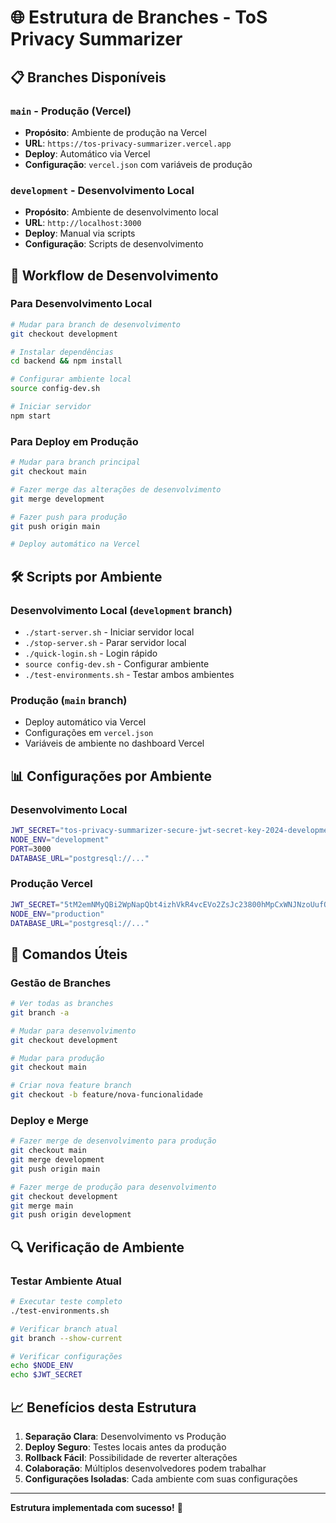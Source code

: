 # 🌐 Estrutura de Branches - ToS Privacy Summarizer

## 📋 Branches Disponíveis

### **`main` - Produção (Vercel)**
- **Propósito**: Ambiente de produção na Vercel
- **URL**: `https://tos-privacy-summarizer.vercel.app`
- **Deploy**: Automático via Vercel
- **Configuração**: `vercel.json` com variáveis de produção

### **`development` - Desenvolvimento Local**
- **Propósito**: Ambiente de desenvolvimento local
- **URL**: `http://localhost:3000`
- **Deploy**: Manual via scripts
- **Configuração**: Scripts de desenvolvimento

## 🔄 Workflow de Desenvolvimento

### **Para Desenvolvimento Local**
```bash
# Mudar para branch de desenvolvimento
git checkout development

# Instalar dependências
cd backend && npm install

# Configurar ambiente local
source config-dev.sh

# Iniciar servidor
npm start
```

### **Para Deploy em Produção**
```bash
# Mudar para branch principal
git checkout main

# Fazer merge das alterações de desenvolvimento
git merge development

# Fazer push para produção
git push origin main

# Deploy automático na Vercel
```

## 🛠️ Scripts por Ambiente

### **Desenvolvimento Local (`development` branch)**
- `./start-server.sh` - Iniciar servidor local
- `./stop-server.sh` - Parar servidor local
- `./quick-login.sh` - Login rápido
- `source config-dev.sh` - Configurar ambiente
- `./test-environments.sh` - Testar ambos ambientes

### **Produção (`main` branch)**
- Deploy automático via Vercel
- Configurações em `vercel.json`
- Variáveis de ambiente no dashboard Vercel

## 📊 Configurações por Ambiente

### **Desenvolvimento Local**
```bash
JWT_SECRET="tos-privacy-summarizer-secure-jwt-secret-key-2024-development"
NODE_ENV="development"
PORT=3000
DATABASE_URL="postgresql://..."
```

### **Produção Vercel**
```bash
JWT_SECRET="5tM2emNMyQBi2WpNapQbt4izhVkR4vcEVo2ZsJc23800hMpCxWNJNzoUufOM2sJlBnTrQzw95ahEBNVkKSgiiIbJSNW1s70PTBa2CCz5QjgI7iQiuVAo90LvOTLIhS2Y34QtQQQ16KcGwSDhCEZJK0DH96uV10Cxxz4y8awK0uUyj97pQ35CyX9GJu9o2XtmXyJI9927InhZ9x1zQntePq6bjqIwYqKZ4QK8gkpi6Mq6eHKvEE1VH7t2acjvfCED"
NODE_ENV="production"
DATABASE_URL="postgresql://..."
```

## 🎯 Comandos Úteis

### **Gestão de Branches**
```bash
# Ver todas as branches
git branch -a

# Mudar para desenvolvimento
git checkout development

# Mudar para produção
git checkout main

# Criar nova feature branch
git checkout -b feature/nova-funcionalidade
```

### **Deploy e Merge**
```bash
# Fazer merge de desenvolvimento para produção
git checkout main
git merge development
git push origin main

# Fazer merge de produção para desenvolvimento
git checkout development
git merge main
git push origin development
```

## 🔍 Verificação de Ambiente

### **Testar Ambiente Atual**
```bash
# Executar teste completo
./test-environments.sh

# Verificar branch atual
git branch --show-current

# Verificar configurações
echo $NODE_ENV
echo $JWT_SECRET
```

## 📈 Benefícios desta Estrutura

1. **Separação Clara**: Desenvolvimento vs Produção
2. **Deploy Seguro**: Testes locais antes da produção
3. **Rollback Fácil**: Possibilidade de reverter alterações
4. **Colaboração**: Múltiplos desenvolvedores podem trabalhar
5. **Configurações Isoladas**: Cada ambiente com suas configurações

---

**Estrutura implementada com sucesso!** 🎉
